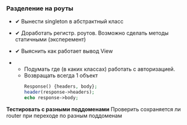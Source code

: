 ### Разделение на роуты

- ✔ Вынести singleton в абстрактный класс

- ✔ Доработать регистр. роутов. Возможно сделать методы статичными (эксперемент)

- ✔ Выяснить как работает вывод View

- 
  - Подумать где (в каких классах) работать с авторизацией.
  - Возвращать всегда 1 объект
    ```php
    Response() {headers, body};
    header(response->headers);
    echo response->body;
    ```
**Тестировать с разными поддоменами**
  Проверить сохраняется ли router при переходе по разным поддоменам